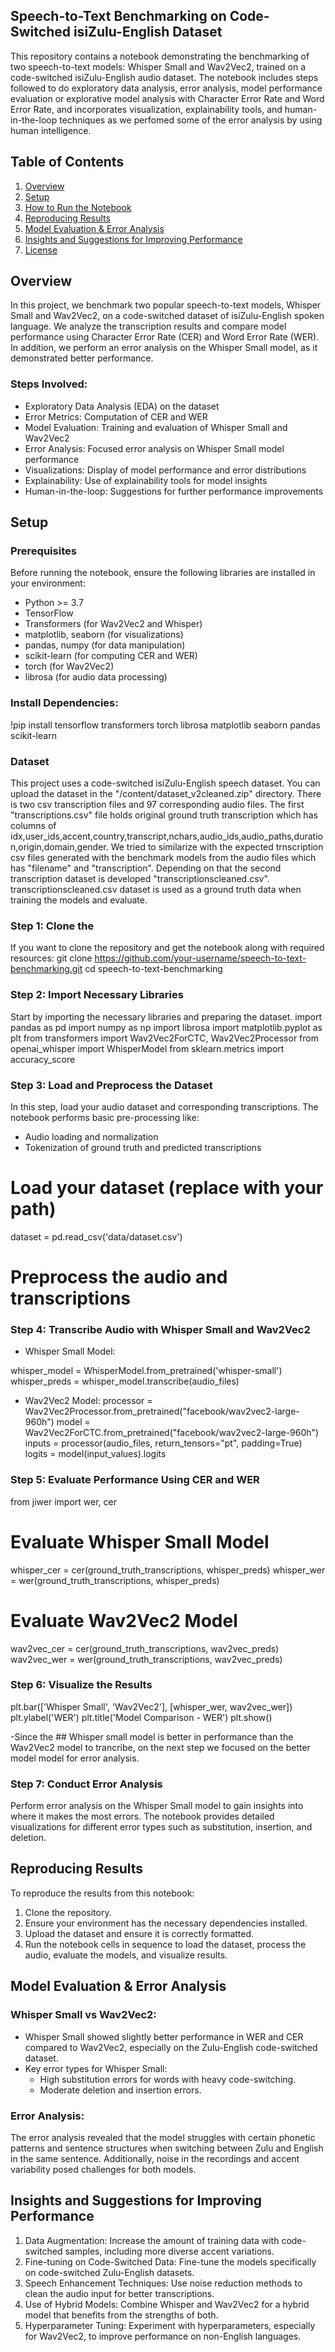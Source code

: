 ## Speech-to-Text Benchmarking on Code-Switched isiZulu-English Dataset
This repository contains a notebook demonstrating the benchmarking of two speech-to-text models: Whisper Small and Wav2Vec2, trained on a code-switched isiZulu-English audio dataset. 
The notebook includes steps followed to do exploratory data analysis, error analysis, model performance evaluation or explorative model analysis with Character Error Rate and Word Error Rate, and incorporates visualization, explainability tools, and human-in-the-loop techniques as we perfomed some of the error analysis by using human intelligence. 
## Table of Contents
1. [Overview](#overview)
2. [Setup](#setup)
3. [How to Run the Notebook](#how-to-run-the-notebook)
4. [Reproducing Results](#reproducing-results)
5. [Model Evaluation & Error Analysis](#model-evaluation--error-analysis)
6. [Insights and Suggestions for Improving Performance](#insights-and-suggestions-for-improving-performance)
7. [License](#license)

## Overview

In this project, we benchmark two popular speech-to-text models, Whisper Small and Wav2Vec2, on a code-switched dataset of isiZulu-English spoken language. We analyze the transcription results and compare model performance using Character Error Rate (CER) and Word Error Rate (WER). In addition, we perform an error analysis on the Whisper Small model, as it demonstrated better performance.
### Steps Involved:
- Exploratory Data Analysis (EDA) on the dataset
- Error Metrics: Computation of CER and WER
- Model Evaluation: Training and evaluation of Whisper Small and Wav2Vec2
- Error Analysis: Focused error analysis on Whisper Small model performance
- Visualizations: Display of model performance and error distributions
- Explainability: Use of explainability tools for model insights
- Human-in-the-loop: Suggestions for further performance improvements

## Setup

### Prerequisites
Before running the notebook, ensure the following libraries are installed in your environment:

- Python >= 3.7
- TensorFlow
- Transformers (for Wav2Vec2 and Whisper)
- matplotlib, seaborn (for visualizations)
- pandas, numpy (for data manipulation)
- scikit-learn (for computing CER and WER)
- torch (for Wav2Vec2)
- librosa (for audio data processing)

  
### Install Dependencies:
!pip install tensorflow transformers torch librosa matplotlib seaborn pandas scikit-learn


### Dataset
This project uses a code-switched isiZulu-English speech dataset. You can upload the dataset in the "/content/dataset_v2cleaned.zip" directory. There is two csv transcription files and 97 corresponding audio files. The first "transcriptions.csv" file holds original ground truth transcription which has columns of idx,user_ids,accent,country,transcript,nchars,audio_ids,audio_paths,duration,origin,domain,gender. We tried to similarize with the expected trnscription csv files generated with the benchmark models from the audio files which has "filename" and "transcription". Depending on that the second transcription dataset is developed "transcriptionscleaned.csv". transcriptionscleaned.csv dataset is used as a ground truth data when training the models and evaluate. 

### Step 1: Clone the 
If you want to clone the repository and get the notebook along with required resources:
git clone https://github.com/your-username/speech-to-text-benchmarking.git
cd speech-to-text-benchmarking

### Step 2: Import Necessary Libraries
Start by importing the necessary libraries and preparing the dataset.
import pandas as pd
import numpy as np
import librosa
import matplotlib.pyplot as plt
from transformers import Wav2Vec2ForCTC, Wav2Vec2Processor
from openai_whisper import WhisperModel
from sklearn.metrics import accuracy_score
### Step 3: Load and Preprocess the Dataset

In this step, load your audio dataset and corresponding transcriptions. The notebook performs basic pre-processing like:

- Audio loading and normalization
- Tokenization of ground truth and predicted transcriptions
# Load your dataset (replace with your path)
dataset = pd.read_csv('data/dataset.csv')

# Preprocess the audio and transcriptions

### Step 4: Transcribe Audio with Whisper Small and Wav2Vec2
- Whisper Small Model:
  
whisper_model = WhisperModel.from_pretrained('whisper-small')
whisper_preds = whisper_model.transcribe(audio_files)

- Wav2Vec2 Model:
processor = Wav2Vec2Processor.from_pretrained("facebook/wav2vec2-large-960h")
model = Wav2Vec2ForCTC.from_pretrained("facebook/wav2vec2-large-960h")
inputs = processor(audio_files, return_tensors="pt", padding=True)
logits = model(input_values).logits
### Step 5: Evaluate Performance Using CER and WER
from jiwer import wer, cer

# Evaluate Whisper Small Model
whisper_cer = cer(ground_truth_transcriptions, whisper_preds)
whisper_wer = wer(ground_truth_transcriptions, whisper_preds)

# Evaluate Wav2Vec2 Model
wav2vec_cer = cer(ground_truth_transcriptions, wav2vec_preds)
wav2vec_wer = wer(ground_truth_transcriptions, wav2vec_preds)

### Step 6: Visualize the Results
plt.bar(['Whisper Small', 'Wav2Vec2'], [whisper_wer, wav2vec_wer])
plt.ylabel('WER')
plt.title('Model Comparison - WER')
plt.show()

-Since the ## Whisper small model is better in performance than the Wav2Vec2 model to trancribe, on the next step we focused on the better model model for error analysis.
### Step 7: Conduct Error Analysis

Perform error analysis on the Whisper Small model to gain insights into where it makes the most errors. The notebook provides detailed visualizations for different error types such as substitution, insertion, and deletion.
## Reproducing Results

To reproduce the results from this notebook:

1. Clone the repository.
2. Ensure your environment has the necessary dependencies installed.
3. Upload the dataset and ensure it is correctly formatted.
4. Run the notebook cells in sequence to load the dataset, process the audio, evaluate the models, and visualize results.
## Model Evaluation & Error Analysis

### Whisper Small vs Wav2Vec2:

- Whisper Small showed slightly better performance in WER and CER compared to Wav2Vec2, especially on the Zulu-English code-switched dataset.
- Key error types for Whisper Small:
  - High substitution errors for words with heavy code-switching.
  - Moderate deletion and insertion errors.

### Error Analysis:
The error analysis revealed that the model struggles with certain phonetic patterns and sentence structures when switching between Zulu and English in the same sentence. Additionally, noise in the recordings and accent variability posed challenges for both models.
## Insights and Suggestions for Improving Performance

1. Data Augmentation: Increase the amount of training data with code-switched samples, including more diverse accent variations.
2. Fine-tuning on Code-Switched Data: Fine-tune the models specifically on code-switched Zulu-English datasets.
3. Speech Enhancement Techniques: Use noise reduction methods to clean the audio input for better transcriptions.
4. Use of Hybrid Models: Combine Whisper and Wav2Vec2 for a hybrid model that benefits from the strengths of both.
5. Hyperparameter Tuning: Experiment with hyperparameters, especially for Wav2Vec2, to improve performance on non-English languages.
